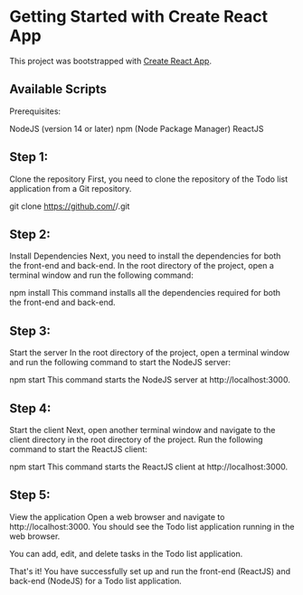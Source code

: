 # Getting Started with Create React App

This project was bootstrapped with [Create React App](https://github.com/facebook/create-react-app).

## Available Scripts
Prerequisites:

NodeJS (version 14 or later)
npm (Node Package Manager)
ReactJS

## Step 1: 
Clone the repository
First, you need to clone the repository of the Todo list application from a Git repository.

git clone https://github.com/<username>/<repository-name>.git

## Step 2: 
Install Dependencies
Next, you need to install the dependencies for both the front-end and back-end. In the root directory of the project, open a terminal window and run the following command:

npm install
This command installs all the dependencies required for both the front-end and back-end.

## Step 3: 
Start the server
In the root directory of the project, open a terminal window and run the following command to start the NodeJS server:

npm start
This command starts the NodeJS server at http://localhost:3000.

## Step 4: 
Start the client
Next, open another terminal window and navigate to the client directory in the root directory of the project. Run the following command to start the ReactJS client:

npm start
This command starts the ReactJS client at http://localhost:3000.

## Step 5: 
View the application
Open a web browser and navigate to http://localhost:3000. You should see the Todo list application running in the web browser.

You can add, edit, and delete tasks in the Todo list application.

That's it! You have successfully set up and run the front-end (ReactJS) and back-end (NodeJS) for a Todo list application.

